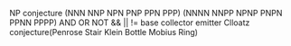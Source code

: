 NP conjecture
(NNN NNP NPN PNP PPN PPP) 
(NNNN NNPP NPNP PNPN PPNN PPPP)
AND OR NOT && || !=
base collector emitter
Clloatz conjecture(Penrose Stair Klein Bottle Mobius Ring)
